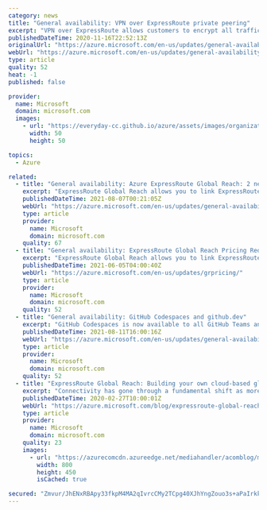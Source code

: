 ```yaml
---
category: news
title: "General availability: VPN over ExpressRoute private peering"
excerpt: "VPN over ExpressRoute allows customers to encrypt all traffic going over their ExpressRoute circuit. VPN over ExpressRoute, combined with site-to-site and point-to-site VPN provides end-to-end encryption between data centers, branch offices and remote users."
publishedDateTime: 2020-11-16T22:52:13Z
originalUrl: "https://azure.microsoft.com/en-us/updates/general-availability-vpn-over-expressroute-private-peering/"
webUrl: "https://azure.microsoft.com/en-us/updates/general-availability-vpn-over-expressroute-private-peering/"
type: article
quality: 52
heat: -1
published: false

provider:
  name: Microsoft
  domain: microsoft.com
  images:
    - url: "https://everyday-cc.github.io/azure/assets/images/organizations/microsoft.com-50x50.jpg"
      width: 50
      height: 50

topics:
  - Azure

related:
  - title: "General availability: Azure ExpressRoute Global Reach: 2 new locations"
    excerpt: "ExpressRoute Global Reach allows you to link ExpressRoute circuits in different locations together to make a private network between your on-premises networks."
    publishedDateTime: 2021-08-07T00:21:05Z
    webUrl: "https://azure.microsoft.com/en-us/updates/general-availability-azure-expressroute-global-reach-2-new-locations/"
    type: article
    provider:
      name: Microsoft
      domain: microsoft.com
    quality: 67
  - title: "General availability: ExpressRoute Global Reach Pricing Reduction"
    excerpt: "ExpressRoute Global Reach allows you to link ExpressRoute circuits together to make a private network between your on-premises networks. The data transfer price for this offering is now 50% lower."
    publishedDateTime: 2021-06-05T04:00:40Z
    webUrl: "https://azure.microsoft.com/en-us/updates/grpricing/"
    type: article
    provider:
      name: Microsoft
      domain: microsoft.com
    quality: 52
  - title: "General availability: GitHub Codespaces and github.dev"
    excerpt: "GitHub Codespaces is now available to all GitHub Teams and GitHub Enterprise Cloud customers. Everyone can also leverage github.dev to browse GitHub repositories and make lightweight code changes."
    publishedDateTime: 2021-08-11T16:00:16Z
    webUrl: "https://azure.microsoft.com/en-us/updates/general-availability-github-codespaces-and-githubdev/"
    type: article
    provider:
      name: Microsoft
      domain: microsoft.com
    quality: 52
  - title: "ExpressRoute Global Reach: Building your own cloud-based global backbone"
    excerpt: "Connectivity has gone through a fundamental shift as more workloads and services have moved to the Cloud. Traditional enterprise Wide Area Networks (WAN) have been fixed in nature, without the ability to dynamically scale to meet modern customer demands. For customers seeking to increasingly apply a"
    publishedDateTime: 2020-02-27T10:00:01Z
    webUrl: "https://azure.microsoft.com/blog/expressroute-global-reach-building-your-own-cloud-based-global-backbone/"
    type: article
    provider:
      name: Microsoft
      domain: microsoft.com
    quality: 23
    images:
      - url: "https://azurecomcdn.azureedge.net/mediahandler/acomblog/media/Default/blog/91479b4e-3251-419d-861a-102b91287a1c.png"
        width: 800
        height: 450
        isCached: true

secured: "Zmvur/JhENxRBApy33fkpM4MA2qIvrcCMy2TCpg40XJhYngZouo3s+aPaIrkkMo6pkG7/Dog6DP5dDZQZT1Mo3ot3U8B61h++K8TAf487WskPNT9+0/Lr40JW88LbGxsGywT0gW8twx5rxP4hgIzCFZeBh8nChU8yJh5sC+GOjmPC+QGpdgOELwfmQqQNTGxaj/KEgeP1NLy1QngrhB0OrKIcKhDfQVRmJVCbT9JnIzygr/fdEKVqtpcx9t7sdsny01WQm5gba6Mab3HqihGjGNHcRFIV9ztslNU9tfbBnxPGk9ljo/0lej7c0H40bQp825/81IVByx1ZnsU+FGJAyFrsLYChZMJweRWs71LWs4=;P2E2pVlvLzLNTYLCCk7r7g=="
---
```


